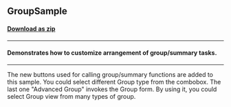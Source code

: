 ## GroupSample
#### [Download as zip](https://minhaskamal.github.io/DownGit/#/home?url=https://github.com/GrapeCity/ComponentOne-WinForms-Samples/tree/master/NetFramework\GanttView\VB\GroupSample)
____
#### Demonstrates how to customize arrangement of group/summary tasks.
____
The new buttons used for calling group/summary functions are added to this sample. You could select different Group type from the combobox. The last one "Advanced Group" invokes the Group form. By using it, you could select Group view from many types of group. 



